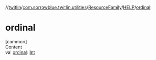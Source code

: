 //[twitlin](../../../index.md)/[com.sorrowblue.twitlin.utilities](../../index.md)/[ResourceFamily](../index.md)/[HELP](index.md)/[ordinal](ordinal.md)



# ordinal  
[common]  
Content  
val [ordinal](ordinal.md): [Int](https://kotlinlang.org/api/latest/jvm/stdlib/kotlin/-int/index.html)  



